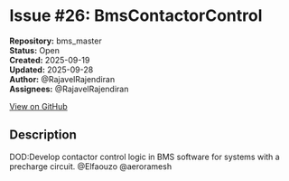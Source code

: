 # Issue #26: BmsContactorControl

**Repository:** bms_master  
**Status:** Open  
**Created:** 2025-09-19  
**Updated:** 2025-09-28  
**Author:** @RajavelRajendiran  
**Assignees:** @RajavelRajendiran  

[View on GitHub](https://github.com/Simtestlab/bms_master/issues/26)

## Description

DOD:Develop contactor control logic in BMS software for systems with a precharge circuit.
@Elfaouzo @aeroramesh 